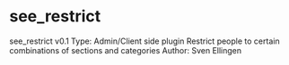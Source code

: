# see_restrict
see_restrict v0.1  Type: Admin/Client side plugin Restrict people to certain combinations of sections and categories Author: Sven Ellingen
